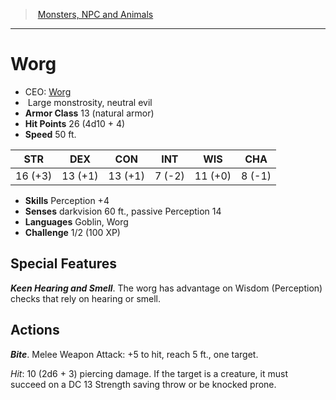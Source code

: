 ﻿---
!MonsterItem
Family: MonsterVO
Type: monstrosity
Size: Large
Alignment: neutral evil
ArmorClass: 13 (natural armor)
HitPoints: 26 (4d10 + 4)
Speed: 50 ft.
Strength: 16 (+3)
Dexterity: 13 (+1)
Constitution: 13 (+1)
Intelligence: ' 7 (-2)'
Wisdom: 11 (+0)
Charisma: ' 8 (-1)'
Skills: Perception +4
Senses: darkvision 60 ft., passive Perception 14
Languages: Goblin, Worg
Challenge: 1/2 (100 XP)
Id: monsters_vo.md#worg
ParentLink: monsters_vo.md#monsters-npc-and-animals
Name: Worg
ParentName: Monsters, NPC and Animals
NameLevel: 1
AltName: '[Worg](hd_monsters_worg.md)'
Attributes:
  Name: Worg
  Markdown: >+
    # <!--Name-->Worg<!--/Name-->


    - CEO: <!--AltName-->[Worg](hd_monsters_worg.md)<!--/AltName-->

    -  <!--Size-->Large<!--/Size--> <!--Type-->monstrosity<!--/Type-->, <!--Alignment-->neutral evil<!--/Alignment-->

    - **Armor Class** <!--ArmorClass-->13 (natural armor)<!--/ArmorClass-->

    - **Hit Points** <!--HitPoints-->26 (4d10 + 4)<!--/HitPoints-->

    - **Speed** <!--Speed-->50 ft.<!--/Speed-->


    |STR|DEX|CON|INT|WIS|CHA|

    |---|---|---|---|---|---|

    |<!--Strength-->16 (+3)<!--/Strength-->|<!--Dexterity-->13 (+1)<!--/Dexterity-->|<!--Constitution-->13 (+1)<!--/Constitution-->|<!--Intelligence--> 7 (-2)<!--/Intelligence-->|<!--Wisdom-->11 (+0)<!--/Wisdom-->|<!--Charisma--> 8 (-1)<!--/Charisma-->|


    - **Skills** <!--Skills-->Perception +4<!--/Skills-->

    - **Senses** <!--Senses-->darkvision 60 ft., passive Perception 14<!--/Senses-->

    - **Languages** <!--Languages-->Goblin, Worg<!--/Languages-->

    - **Challenge** <!--Challenge-->1/2 (100 XP)<!--/Challenge-->


    ## Special Features


    **_Keen Hearing and Smell_**. The worg has advantage on Wisdom (Perception) checks that rely on hearing or smell.


    ## Actions


    **_Bite_**. Melee Weapon Attack: +5 to hit, reach 5 ft., one target.


    _Hit_: 10 (2d6 + 3) piercing damage. If the target is a creature, it must succeed on a DC 13 Strength saving throw or be knocked prone.

  AltName: '[Worg](hd_monsters_worg.md)'
  Size: Large
  Type: monstrosity
  Alignment: neutral evil
  ArmorClass: 13 (natural armor)
  HitPoints: 26 (4d10 + 4)
  Speed: 50 ft.
  Strength: 16 (+3)
  Dexterity: 13 (+1)
  Constitution: 13 (+1)
  Intelligence: ' 7 (-2)'
  Wisdom: 11 (+0)
  Charisma: ' 8 (-1)'
  Skills: Perception +4
  Senses: darkvision 60 ft., passive Perception 14
  Languages: Goblin, Worg
  Challenge: 1/2 (100 XP)
AttributesDictionary: >+
  Name: Worg

  Markdown: >+

    # <!--Name-->Worg<!--/Name-->





    - CEO: <!--AltName-->[Worg](hd_monsters_worg.md)<!--/AltName-->



    -  <!--Size-->Large<!--/Size--> <!--Type-->monstrosity<!--/Type-->, <!--Alignment-->neutral evil<!--/Alignment-->



    - **Armor Class** <!--ArmorClass-->13 (natural armor)<!--/ArmorClass-->



    - **Hit Points** <!--HitPoints-->26 (4d10 + 4)<!--/HitPoints-->



    - **Speed** <!--Speed-->50 ft.<!--/Speed-->





    |STR|DEX|CON|INT|WIS|CHA|



    |---|---|---|---|---|---|



    |<!--Strength-->16 (+3)<!--/Strength-->|<!--Dexterity-->13 (+1)<!--/Dexterity-->|<!--Constitution-->13 (+1)<!--/Constitution-->|<!--Intelligence--> 7 (-2)<!--/Intelligence-->|<!--Wisdom-->11 (+0)<!--/Wisdom-->|<!--Charisma--> 8 (-1)<!--/Charisma-->|





    - **Skills** <!--Skills-->Perception +4<!--/Skills-->



    - **Senses** <!--Senses-->darkvision 60 ft., passive Perception 14<!--/Senses-->



    - **Languages** <!--Languages-->Goblin, Worg<!--/Languages-->



    - **Challenge** <!--Challenge-->1/2 (100 XP)<!--/Challenge-->





    ## Special Features





    **_Keen Hearing and Smell_**. The worg has advantage on Wisdom (Perception) checks that rely on hearing or smell.





    ## Actions





    **_Bite_**. Melee Weapon Attack: +5 to hit, reach 5 ft., one target.





    _Hit_: 10 (2d6 + 3) piercing damage. If the target is a creature, it must succeed on a DC 13 Strength saving throw or be knocked prone.



  AltName: '[Worg](hd_monsters_worg.md)'

  Size: Large

  Type: monstrosity

  Alignment: neutral evil

  ArmorClass: 13 (natural armor)

  HitPoints: 26 (4d10 + 4)

  Speed: 50 ft.

  Strength: 16 (+3)

  Dexterity: 13 (+1)

  Constitution: 13 (+1)

  Intelligence: ' 7 (-2)'

  Wisdom: 11 (+0)

  Charisma: ' 8 (-1)'

  Skills: Perception +4

  Senses: darkvision 60 ft., passive Perception 14

  Languages: Goblin, Worg

  Challenge: 1/2 (100 XP)

---
> [Monsters, NPC and Animals](srd_monsters.md)

---

# Worg

- CEO: [Worg](hd_monsters_worg.md)
-  Large monstrosity, neutral evil
- **Armor Class** 13 (natural armor)
- **Hit Points** 26 (4d10 + 4)
- **Speed** 50 ft.

|STR|DEX|CON|INT|WIS|CHA|
|---|---|---|---|---|---|
|16 (+3)|13 (+1)|13 (+1)| 7 (-2)|11 (+0)| 8 (-1)|

- **Skills** Perception +4
- **Senses** darkvision 60 ft., passive Perception 14
- **Languages** Goblin, Worg
- **Challenge** 1/2 (100 XP)

## Special Features

**_Keen Hearing and Smell_**. The worg has advantage on Wisdom (Perception) checks that rely on hearing or smell.

## Actions

**_Bite_**. Melee Weapon Attack: +5 to hit, reach 5 ft., one target.

_Hit_: 10 (2d6 + 3) piercing damage. If the target is a creature, it must succeed on a DC 13 Strength saving throw or be knocked prone.

